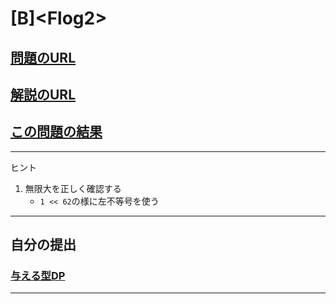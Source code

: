 # \[B\]\<Flog2\>

## [問題のURL](https://atcoder.jp/contests/dp/tasks/dp_b)

## [解説のURL](https://qiita.com/drken/items/dc53c683d6de8aeacf5a#b-%E5%95%8F%E9%A1%8C---frog-2)

## [この問題の結果](https://atcoder.jp/contests/dp/submissions?f.Task=dp_b&f.LanguageName=C%2B%2B&f.Status=AC&f.User=)

<!---- 「問題の結果の見方」
 PROBLEMS→問題番号一覧→回答者数→accepted＋言語をセレクトする 
 ---->

-----

ヒント

1. 無限大を正しく確認する
    * `1 << 62`の様に左不等号を使う

-----

## 自分の提出


### [与える型DP](https://atcoder.jp/contests/dp/submissions/24969125)

----- 
